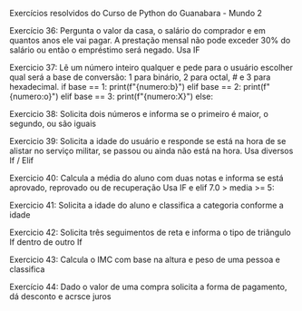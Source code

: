 Exercícios resolvidos do Curso de Python do Guanabara - Mundo 2


Exercício 36: 
    Pergunta o valor da casa, o salário do comprador e em quantos anos 
    ele vai pagar. A prestação mensal não pode exceder 30% do salário ou então o empréstimo será negado.
    Usa IF

Exercicio 37:
    Lê um número inteiro qualquer e pede para o usuário escolher qual será a base de conversão: 1 para binário, 2 para octal, # e 3 para hexadecimal.
    if base == 1:
        print(f"{numero:b}")
    elif base == 2:
        print(f"{numero:o}")
    elif base == 3:
        print(f"{numero:X}")
    else: 

Exercicio 38:
    Solicita dois números e informa se o primeiro é maior, o segundo, ou são iguais

Exercicio 39:
    Solicita a idade do usuário e responde se está na hora de se alistar no serviço militar, se passou ou ainda não está na hora.
    Usa diversos If / Elif

Exercicio 40:
    Calcula a média do aluno com duas notas e informa se está aprovado, reprovado ou de recuperação
    Usa IF  e elif 7.0 > media >= 5:

Exercicio 41:
    Solicita a idade do aluno e classifica a categoria conforme a idade


Exercicio 42:
    Solicita três seguimentos de reta e informa o tipo de triângulo
    If dentro de outro If

Exercicio 43:
    Calcula o IMC com base na altura e peso de uma pessoa e classifica

Exercício 44:
    Dado o valor de uma compra solicita a forma de pagamento, dá desconto e acrsce juros 
    